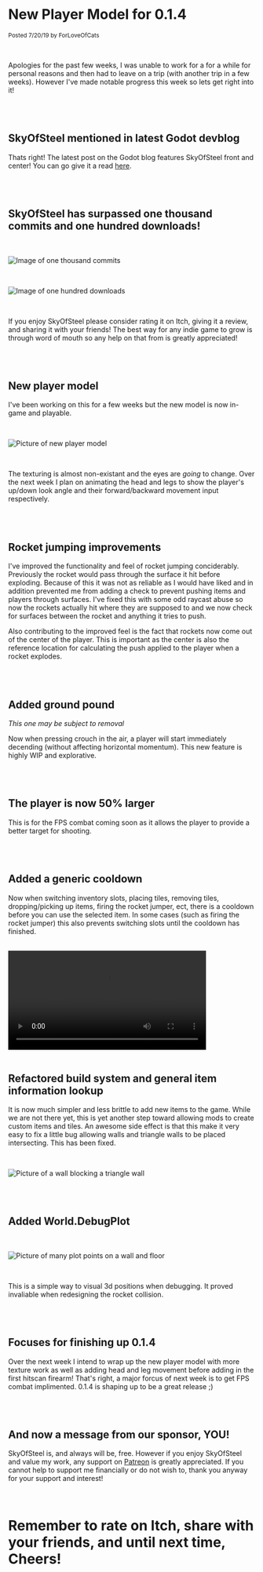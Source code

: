 
# New Player Model for 0.1.4
<sup>Posted 7/20/19 by ForLoveOfCats</sup>

<br>

Apologies for the past few weeks, I was unable to work for a for a
while for personal reasons and then had to leave on a trip (with
another trip in a few weeks). However I've made notable progress this
week so lets get right into it!


<br>
<br>


## SkyOfSteel mentioned in latest Godot devblog
Thats right! The latest post on the Godot blog features SkyOfSteel
front and center! You can go give it a read
[here](https://godotengine.org/article/csharp-android-support).


<br>
<br>


## SkyOfSteel has surpassed one thousand commits and one hundred downloads!
<br>

![Image of one thousand commits](NewPlayerModel/OneThousandCommits.png)

<br>

![Image of one hundred downloads](NewPlayerModel/OneHundredDownloads.png)

<br>

If you enjoy SkyOfSteel please consider rating it on Itch, giving it a
review, and sharing it with your friends! The best way for any indie
game to grow is through word of mouth so any help on that from is
greatly appreciated!


<br>
<br>



## New player model
I've been working on this for a few weeks but the new model is now
in-game and playable.

<br>

![Picture of new player model](NewPlayerModel/3rdPersonModel.png)

<br>

The texturing is almost non-existant and the eyes are *going* to
change. Over the next week I plan on animating the head and legs to
show the player's up/down look angle and their forward/backward
movement input respectively.


<br>
<br>


## Rocket jumping improvements
I've improved the functionality and feel of rocket jumping
conciderably. Previously the rocket would pass through the surface it
hit before exploding. Because of this it was not as reliable as I
would have liked and in addition prevented me from adding a check to
prevent pushing items and players through surfaces. I've fixed this
with some odd raycast abuse so now the rockets actually hit where they
are supposed to and we now check for surfaces between the rocket and
anything it tries to push.

Also contributing to the improved feel is the fact that rockets now
come out of the center of the player. This is important as the center
is also the reference location for calculating the push applied to the
player when a rocket explodes.


<br>
<br>


## Added ground pound
*This one may be subject to removal*

Now when pressing crouch in the air, a player will start immediately
decending (without affecting horizontal momentum). This new feature is
highly WIP and explorative.


<br>
<br>



## The player is now 50% larger
This is for the FPS combat coming soon as it allows the player to
provide a better target for shooting.


<br>
<br>


## Added a generic cooldown
Now when switching inventory slots, placing tiles, removing tiles,
dropping/picking up items, firing the rocket jumper, ect, there is a
cooldown before you can use the selected item. In some cases (such as
firing the rocket jumper) this also prevents switching slots until the
cooldown has finished.

<br>

<video width="80%" controls>
<source src="NewPlayerModel/Cooldown.mp4" type="video/mp4">
Your browser does not support the video tag.
</video>


<br>
<br>


## Refactored build system and general item information lookup
It is now much simpler and less brittle to add new items to the
game. While we are not there yet, this is yet another step toward
allowing mods to create custom items and tiles. An awesome side effect
is that this make it very easy to fix a little bug allowing walls and
triangle walls to be placed intersecting. This has been fixed.

<br>

![Picture of a wall blocking a triangle wall](NewPlayerModel/WallInWall.png)


<br>
<br>


## Added World.DebugPlot

<br>

![Picture of many plot points on a wall and floor](NewPlayerModel/DebugPlot.png)

<br>

This is a simple way to visual 3d positions when debugging. It proved
invaliable when redesigning the rocket collision.


<br>
<br>


## Focuses for finishing up 0.1.4
Over the next week I intend to wrap up the new player model with more
texture work as well as adding head and leg movement before adding in
the first hitscan firearm! That's right, a major forcus of next week
is to get FPS combat implimented. 0.1.4 is shaping up to be a great
release ;)


<br>
<br>


## And now a message from our sponsor, YOU!
SkyOfSteel is, and always will be, free. However if you enjoy
SkyOfSteel and value my work, any support on
[Patreon](https://www.patreon.com/user?u=19556107) is greatly
appreciated. If you cannot help to support me financially or do not
wish to, thank you anyway for your support and interest!

<br>

# Remember to rate on Itch, share with your friends, and until next time, Cheers!

<br>
<br>
<br>
<br>

